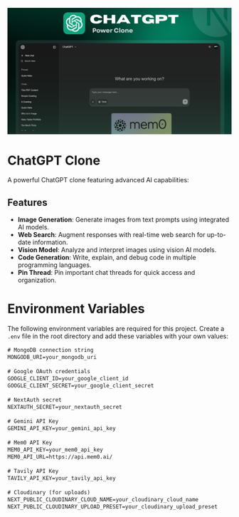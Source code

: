 ![ChatGPT Clone Banner](./public/chat-gpt-bg.png)

# ChatGPT Clone

A powerful ChatGPT clone featuring advanced AI capabilities:

## Features

- **Image Generation**: Generate images from text prompts using integrated AI models.
- **Web Search**: Augment responses with real-time web search for up-to-date information.
- **Vision Model**: Analyze and interpret images using vision AI models.
- **Code Generation**: Write, explain, and debug code in multiple programming languages.
- **Pin Thread**: Pin important chat threads for quick access and organization.

# Environment Variables

The following environment variables are required for this project. Create a `.env` file in the root directory and add these variables with your own values:

```
# MongoDB connection string
MONGODB_URI=your_mongodb_uri

# Google OAuth credentials
GOOGLE_CLIENT_ID=your_google_client_id
GOOGLE_CLIENT_SECRET=your_google_client_secret

# NextAuth secret
NEXTAUTH_SECRET=your_nextauth_secret

# Gemini API Key
GEMINI_API_KEY=your_gemini_api_key

# Mem0 API Key
MEM0_API_KEY=your_mem0_api_key
MEM0_API_URL=https://api.mem0.ai/

# Tavily API Key
TAVILY_API_KEY=your_tavily_api_key

# Cloudinary (for uploads)
NEXT_PUBLIC_CLOUDINARY_CLOUD_NAME=your_cloudinary_cloud_name
NEXT_PUBLIC_CLOUDINARY_UPLOAD_PRESET=your_cloudinary_upload_preset
```